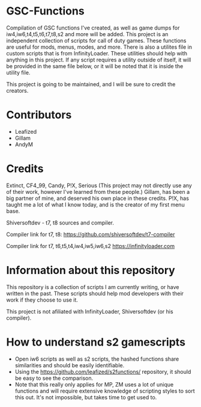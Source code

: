 # GSC-Functions
Compilation of GSC functions I've created, as well as game dumps for iw4,iw6,t4,t5,t6,t7,t8,s2 and more will be added.
This project is an independent collection of scripts for call of duty games. These functions are useful for mods, menus, modes, and more.
There is also a utilites file in custom scripts that is from InfinityLoader. These utilities should help with anything in this project.
If any script requires a utility outside of itself, it will be provided in the same file below, or it will be noted that it is inside the utility file.

This project is going to be maintained, and I will be sure to credit the creators.
# Contributors
- Leafized
- Gillam
- AndyM
# Credits
Extinct, CF4_99, Candy, P!X, Serious (This project may not directly use any of their work, however I've learned from these people.)
Gillam, has been a big partner of mine, and deserved his own place in these credits.
P!X, has taught me a lot of what I know today, and is the creator of my first menu base.

Shiversoftdev - t7, t8 sources and compiler.

Compiler link for t7, t8: https://github.com/shiversoftdev/t7-compiler 

Compiler link for t7, t6,t5,t4,iw4,iw5,iw6,s2 https://infinityloader.com
# Information about this repository
This repository is a collection of scripts I am currently writing, or have written in the past.
These scripts should help mod developers with their work if they choose to use it.

This project is not afiliated with InfinityLoader, Shiversoftdev (or his compiler).

# How to understand s2 gamescripts
- Open iw6 scripts as well as s2 scripts, the hashed functions share similarities and should be easily identifiable.
- Using the https://github.com/leafized/s2functions/ repository, it should be easy to see the comparison.
- Note that this really only applies for MP, ZM uses a lot of unique functions and will require extensive knowledge of scripting styles to sort this out. It's not impossible, but takes time to get used to.